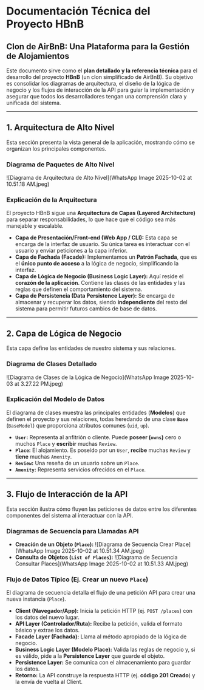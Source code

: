 # Documentación Técnica del Proyecto HBnB
## Clon de AirBnB: Una Plataforma para la Gestión de Alojamientos

Este documento sirve como el **plan detallado y la referencia técnica** para el desarrollo del proyecto **HBnB** (un clon simplificado de AirBnB). Su objetivo es consolidar los diagramas de arquitectura, el diseño de la lógica de negocio y los flujos de interacción de la API para guiar la implementación y asegurar que todos los desarrolladores tengan una comprensión clara y unificada del sistema.

---

## 1. Arquitectura de Alto Nivel

Esta sección presenta la vista general de la aplicación, mostrando cómo se organizan los principales componentes.

### Diagrama de Paquetes de Alto Nivel

![Diagrama de Arquitectura de Alto Nivel](WhatsApp Image 2025-10-02 at 10.51.18 AM.jpeg)

### Explicación de la Arquitectura
El proyecto HBnB sigue una **Arquitectura de Capas (Layered Architecture)** para separar responsabilidades, lo que hace que el código sea más manejable y escalable.

* **Capa de Presentación/Front-end (Web App / CLI):** Esta capa se encarga de la interfaz de usuario. Su única tarea es interactuar con el usuario y enviar peticiones a la capa inferior.
* **Capa de Fachada (Facade):** Implementamos un **Patrón Fachada**, que es el **único punto de acceso** a la lógica de negocio, simplificando la interfaz.
* **Capa de Lógica de Negocio (Business Logic Layer):** Aquí reside el **corazón de la aplicación**. Contiene las clases de las entidades y las reglas que definen el comportamiento del sistema.
* **Capa de Persistencia (Data Persistence Layer):** Se encarga de almacenar y recuperar los datos, siendo **independiente** del resto del sistema para permitir futuros cambios de base de datos.

---

## 2. Capa de Lógica de Negocio

Esta capa define las entidades de nuestro sistema y sus relaciones.

### Diagrama de Clases Detallado

![Diagrama de Clases de la Lógica de Negocio](WhatsApp Image 2025-10-03 at 3.27.22 PM.jpeg)

### Explicación del Modelo de Datos
El diagrama de clases muestra las principales entidades (**Modelos**) que definen el proyecto y sus relaciones, todas heredando de una clase **`Base`** (`BaseModel`) que proporciona atributos comunes (`uid`, `up`).

* **`User`:** Representa al anfitrión o cliente. Puede **poseer (`owns`)** cero o muchos `Place` y **escribir** muchas `Review`.
* **`Place`:** El alojamiento. Es poseído por un `User`, **recibe** muchas `Review` y **tiene** muchas `Amenity`.
* **`Review`:** Una reseña de un usuario sobre un `Place`.
* **`Amenity`:** Representa servicios ofrecidos en el `Place`.

---

## 3. Flujo de Interacción de la API

Esta sección ilustra cómo fluyen las peticiones de datos entre los diferentes componentes del sistema al interactuar con la API.

### Diagramas de Secuencia para Llamadas API

* **Creación de un Objeto (`Place`):** ![Diagrama de Secuencia Crear Place](WhatsApp Image 2025-10-02 at 10.51.34 AM.jpeg)
* **Consulta de Objetos (`List of Places`):** ![Diagrama de Secuencia Consultar Places](WhatsApp Image 2025-10-02 at 10.51.33 AM.jpeg)

### Flujo de Datos Típico (Ej. Crear un nuevo `Place`)
El diagrama de secuencia detalla el flujo de una petición API para crear una nueva instancia (`Place`).

* **Client (Navegador/App):** Inicia la petición HTTP (ej. `POST /places`) con los datos del nuevo lugar.
* **API Layer (Controlador/Ruta):** Recibe la petición, valida el formato básico y extrae los datos.
* **Facade Layer (Fachada):** Llama al método apropiado de la lógica de negocio.
* **Business Logic Layer (Modelo Place):** Valida las reglas de negocio y, si es válido, pide a la **Persistence Layer** que guarde el objeto.
* **Persistence Layer:** Se comunica con el almacenamiento para guardar los datos.
* **Retorno:** La API construye la respuesta HTTP (ej. **código 201 Creado**) y la envía de vuelta al Client.
